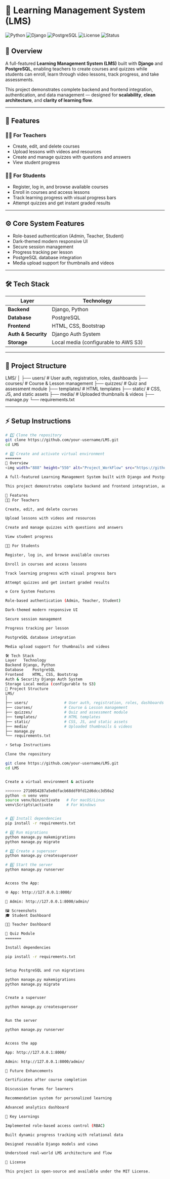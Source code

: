 # 📘 Learning Management System (LMS)

![Python](https://img.shields.io/badge/Python-3.10-blue?logo=python)
![Django](https://img.shields.io/badge/Django-5.0-darkgreen?logo=django)
![PostgreSQL](https://img.shields.io/badge/PostgreSQL-Database-blue?logo=postgresql)
![License](https://img.shields.io/badge/License-MIT-yellow)
![Status](https://img.shields.io/badge/Project%20Phase-Completed-brightgreen)

## 🧩 Overview

A full-featured **Learning Management System (LMS)** built with **Django** and **PostgreSQL**, enabling teachers to create courses and quizzes while students can enroll, learn through video lessons, track progress, and take assessments.

This project demonstrates complete backend and frontend integration, authentication, and data management — designed for **scalability**, **clean architecture**, and **clarity of learning flow**.

---

## 🚀 Features

### 👨‍🏫 For Teachers
- Create, edit, and delete courses  
- Upload lessons with videos and resources  
- Create and manage quizzes with questions and answers  
- View student progress  

### 👩‍🎓 For Students
- Register, log in, and browse available courses  
- Enroll in courses and access lessons  
- Track learning progress with visual progress bars  
- Attempt quizzes and get instant graded results  

---

## ⚙️ Core System Features
- Role-based authentication (Admin, Teacher, Student)  
- Dark-themed modern responsive UI  
- Secure session management  
- Progress tracking per lesson  
- PostgreSQL database integration  
- Media upload support for thumbnails and videos  

---

## 🛠️ Tech Stack

| Layer | Technology |
|--------|-------------|
| **Backend** | Django, Python |
| **Database** | PostgreSQL |
| **Frontend** | HTML, CSS, Bootstrap |
| **Auth & Security** | Django Auth System |
| **Storage** | Local media (configurable to AWS S3) |

---

## 📂 Project Structure

LMS/
│
├── users/ # User auth, registration, roles, dashboards
├── courses/ # Course & Lesson management
├── quizzes/ # Quiz and assessment module
├── templates/ # HTML templates
├── static/ # CSS, JS, and static assets
├── media/ # Uploaded thumbnails & videos
├── manage.py
└── requirements.txt


---

## ⚡ Setup Instructions

```bash
# 1️⃣ Clone the repository
git clone https://github.com/your-username/LMS.git
cd LMS

# 2️⃣ Create and activate virtual environment
=======
🧩 Overview
<img width="888" height="550" alt="Project_WorkFlow" src="https://github.com/user-attachments/assets/4b447b52-5075-403c-9b6e-326e6296544e" />

A full-featured Learning Management System built with Django and PostgreSQL, enabling teachers to create courses and quizzes while students can enroll, learn through video lessons, track progress, and take assessments.

This project demonstrates complete backend and frontend integration, authentication, and data management — designed for scalability, clean architecture, and clarity of learning flow.

🚀 Features
👨‍🏫 For Teachers

Create, edit, and delete courses

Upload lessons with videos and resources

Create and manage quizzes with questions and answers

View student progress

👩‍🎓 For Students

Register, log in, and browse available courses

Enroll in courses and access lessons

Track learning progress with visual progress bars

Attempt quizzes and get instant graded results

⚙️ Core System Features

Role-based authentication (Admin, Teacher, Student)

Dark-themed modern responsive UI

Secure session management

Progress tracking per lesson

PostgreSQL database integration

Media upload support for thumbnails and videos

🛠️ Tech Stack
Layer	Technology
Backend	Django, Python
Database	PostgreSQL
Frontend	HTML, CSS, Bootstrap
Auth & Security	Django Auth System
Storage	Local media (configurable to S3)
📂 Project Structure
LMS/
│
├── users/                # User auth, registration, roles, dashboards
├── courses/              # Course & Lesson management
├── quizzes/              # Quiz and assessment module
├── templates/            # HTML templates
├── static/               # CSS, JS, and static assets
├── media/                # Uploaded thumbnails & videos
├── manage.py
└── requirements.txt

⚡ Setup Instructions

Clone the repository

git clone https://github.com/your-username/LMS.git
cd LMS


Create a virtual environment & activate

>>>>>>> 2710054287a5e0dfacb68ddf0fd12d6dcc3d50a2
python -m venv venv
source venv/bin/activate   # For macOS/Linux
venv\Scripts\activate      # For Windows


# 3️⃣ Install dependencies
pip install -r requirements.txt

# 4️⃣ Run migrations
python manage.py makemigrations
python manage.py migrate

# 5️⃣ Create a superuser
python manage.py createsuperuser

# 6️⃣ Start the server
python manage.py runserver


Access the App:

🌐 App: http://127.0.0.1:8000/

🔐 Admin: http://127.0.0.1:8000/admin/

🖼️ Screenshots
🎓 Student Dashboard

👨‍🏫 Teacher Dashboard

🧠 Quiz Module
=======

Install dependencies

pip install -r requirements.txt


Setup PostgreSQL and run migrations

python manage.py makemigrations
python manage.py migrate


Create a superuser

python manage.py createsuperuser


Run the server

python manage.py runserver


Access the app

App: http://127.0.0.1:8000/

Admin: http://127.0.0.1:8000/admin/

🎯 Future Enhancements

Certificates after course completion

Discussion forums for learners

Recommendation system for personalized learning

Advanced analytics dashboard

🧠 Key Learnings

Implemented role-based access control (RBAC)

Built dynamic progress tracking with relational data

Designed reusable Django models and views

Understood real-world LMS architecture and flow

📜 License

This project is open-source and available under the MIT License.

